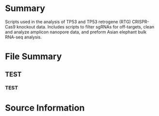 # Summary
Scripts used in the analysis of TP53 and TP53 retrogene (RTG) CRISPR-Cas9 knockout data. Includes scripts to filter sgRNAs for off-targets, clean and analyze amplicon nanopore data, and preform Asian elephant bulk RNA-seq analysis.

# File Summary

## TEST

### TEST


# Source Information
